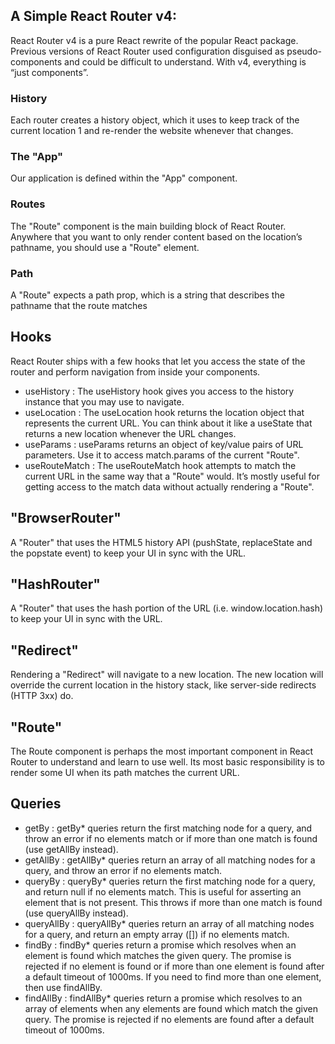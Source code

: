 ## A Simple React Router v4:
React Router v4 is a pure React rewrite of the popular React package. Previous versions of React Router used configuration disguised as pseudo-components and could be difficult to understand. With v4, everything is “just components”.

### History
Each router creates a history object, which it uses to keep track of the current location 1 and re-render the website whenever that changes.

### The "App"
Our application is defined within the "App" component.

### Routes
The "Route" component is the main building block of React Router. Anywhere that you want to only render content based on the location’s pathname, you should use a "Route" element.

### Path
A "Route" expects a path prop, which is a string that describes the pathname that the route matches 

## Hooks
React Router ships with a few hooks that let you access the state of the router and perform navigation from inside your components.
* useHistory : The useHistory hook gives you access to the history instance that you may use to navigate.
* useLocation : The useLocation hook returns the location object that represents the current URL. You can think about it like a useState that returns a new location whenever the URL changes.
* useParams : useParams returns an object of key/value pairs of URL parameters. Use it to access match.params of the current "Route".
* useRouteMatch : The useRouteMatch hook attempts to match the current URL in the same way that a "Route" would. It’s mostly useful for getting access to the match data without actually rendering a "Route".

## "BrowserRouter"
A "Router" that uses the HTML5 history API (pushState, replaceState and the popstate event) to keep your UI in sync with the URL.

## "HashRouter"
A "Router" that uses the hash portion of the URL (i.e. window.location.hash) to keep your UI in sync with the URL.

## "Redirect"
Rendering a "Redirect" will navigate to a new location. The new location will override the current location in the history stack, like server-side redirects (HTTP 3xx) do.

## "Route"
The Route component is perhaps the most important component in React Router to understand and learn to use well. Its most basic responsibility is to render some UI when its path matches the current URL.

## Queries
* getBy : getBy* queries return the first matching node for a query, and throw an error if no elements match or if more than one match is found (use getAllBy instead).
* getAllBy : getAllBy* queries return an array of all matching nodes for a query, and throw an error if no elements match.
* queryBy : queryBy* queries return the first matching node for a query, and return null if no elements match. This is useful for asserting an element that is not present. This throws if more than one match is found (use queryAllBy instead).
* queryAllBy : queryAllBy* queries return an array of all matching nodes for a query, and return an empty array ([]) if no elements match.
* findBy : findBy* queries return a promise which resolves when an element is found which matches the given query. The promise is rejected if no element is found or if more than one element is found after a default timeout of 1000ms. If you need to find more than one element, then use findAllBy.
* findAllBy : findAllBy* queries return a promise which resolves to an array of elements when any elements are found which match the given query. The promise is rejected if no elements are found after a default timeout of 1000ms.